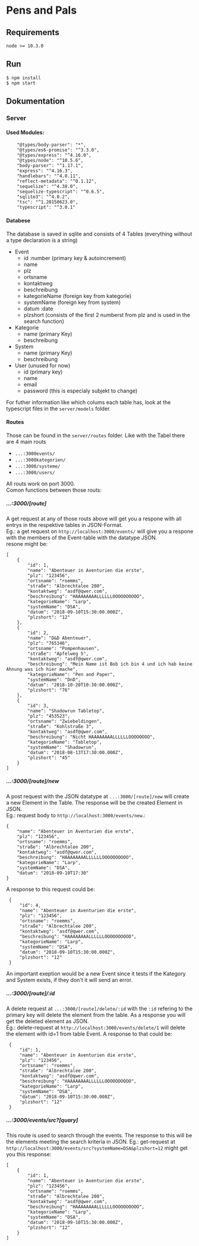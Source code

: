 # Pens and Pals

## Requirements
    node >= 10.3.0

## Run
    $ npm install
    $ npm start
    
## Dokumentation

### Server

#### Used Modules:

        "@types/body-parser": "*",
        "@types/es6-promise": "^3.3.0",
        "@types/express": "^4.16.0",
        "@types/node": "^10.5.6",
        "body-parser": "^1.17.1",
        "express": "^4.16.3",
        "handlebars": "^4.0.11",
        "reflect-metadata": "^0.1.12",
        "sequelize": "^4.38.0",
        "sequelize-typescript": "^0.6.5",
        "sqlite3": "^4.0.2",
        "tsc": "^1.20150623.0",
        "typescript": "^3.0.1"

#### Databese

The database is saved in sqlite and consists of 4 Tables (everything without a type declaration is a string)

- Event  
    - id :number (primary key & autoincrement)
    - name
    - plz
    - ortsname
    - kontaktweg
    - beschreibung
    - kategorieName (foreign key from kategorie)
    - systemName (foreign key from system)
    - datum :date
    - plzshort (consists of the first 2 numberst from plz and is used in the search function)
- Kategorie  
    - name (primary Key)
    - beschreibung
- System  
    - name (primary Key)
    - beschreibung
- User (unused for now)
    - id (primary key)
    - name
    - email
    - password (this is especialy subjekt to change)

For futher information like which colums each table has, look at the typescript files in the `server/models` folder.

#### Routes

Those can be found in the `server/routes` folder. Like with the Tabel there are 4 main routs

- `...:3000events/`
- `...:3000kategorien/`
- `...:3000/systeme/`
- `...:3000/users/`

All routs work on port 3000.  
Comon functions between those routs:

##### ...:3000/[route]
A get request at any of those routs above will get you a respone with all entrys in the respektive tables in JSON-Format.  
Eg.: a get request on `http://localhost:3000/events/` will give you a respone with the members of the Event-table with the datatype JSON.  
     resone might be:

    [
        {
            "id": 1,
            "name": "Abenteuer in Aventurien die erste",
            "plz": "123456",
            "ortsname": "roemms",
            "straße": "Albrechtalee 200",
            "kontaktweg": "asdf@qwer.com",
            "beschreibung": "HAAAAAAAALLLLLLOOOOOOOOOO",
            "kategorieName": "Larp",
            "systemName": "DSA",
            "datum": "2018-09-10T15:30:00.000Z",
            "plzshort": "12"
        },
        {
            "id": 2,
            "name": "D&D Abenteuer",
            "plz": "765346",
            "ortsname": "Pompenhausen",
            "straße": "Apfelweg 5",
            "kontaktweg": "asdf@qwer.com",
            "beschreibung": "Mein Name ist Bob ich bin 4 und ich hab keine Ahnung was ich hier mache",
            "kategorieName": "Pen and Paper",
            "systemName": "DnD",
            "datum": "2018-10-20T10:30:00.000Z",
            "plzshort": "76"
        },
        {
            "id": 3,
            "name": "Shadowrun Tabletop",
            "plz": "453523",
            "ortsname": "Zwiebeldingen",
            "straße": "Kohlstraße 3",
            "kontaktweg": "asdf@qwer.com",
            "beschreibung": "Nicht HAAAAAAAALLLLLLOOOOOOOO",
            "kategorieName": "Tabletop",
            "systemName": "Shadowrun",
            "datum": "2018-08-13T17:30:00.000Z",
            "plzshort": "45"
        }
    ]
    

##### ...:3000/[route]/new

A post request with the JSON datatype at `...:3000/[route]/new` will create a new Element in the Table. The response will be the created Element in JSON.  
Eg.: request body to `http://localhost:3000/events/new`.:

    {
    	"name": "Abenteuer in Aventurien die erste",
    	"plz": "123456",
    	"ortsname": "roemms",
    	"straße": "Albrechtalee 200",
    	"kontaktweg": "asdf@qwer.com",
    	"beschreibung": "HAAAAAAAALLLLLLOOOOOOOOOO",
    	"kategorieName": "Larp",
    	"systemName": "DSA",
    	"datum": "2018-09-10T17:30"
    }
    
A response to this request could be:

     {
         "id": 4,
         "name": "Abenteuer in Aventurien die erste",
         "plz": "123456",
         "ortsname": "roemms",
         "straße": "Albrechtalee 200",
         "kontaktweg": "asdf@qwer.com",
         "beschreibung": "HAAAAAAAALLLLLLOOOOOOOOOO",
         "kategorieName": "Larp",
         "systemName": "DSA",
         "datum": "2018-09-10T15:30:00.000Z",
         "plzshort": "12"
     }
     
     
An important exeption would be a new Event since it tests if the Kategory and System exists, if they don't it will send an error.


##### ...:3000/[route]/:id

A delete request at `...:3000/[route]/delete/:id` with the `:id` refering to the primary key will delete the element from the table. As a response you will get the deleted element as JSON.  
Eg.: delete-request at `http://localhost:3000/events/delete/1` will delete the element with id=1 from table Event.
A response to that could be:  

     {
         "id": 1,
         "name": "Abenteuer in Aventurien die erste",
         "plz": "123456",
         "ortsname": "roemms",
         "straße": "Albrechtalee 200",
         "kontaktweg": "asdf@qwer.com",
         "beschreibung": "HAAAAAAAALLLLLLOOOOOOOOOO",
         "kategorieName": "Larp",
         "systemName": "DSA",
         "datum": "2018-09-10T15:30:00.000Z",
         "plzshort": "12"
     }


##### ...:3000/events/src?[quary]

This route is used to search through the events. The response to this will be the elements meeting the search kriteria in JSON.
Eg.: get-request at `http://localhost:3000/events/src?systemName=DSA&plzshort=12` might get you this response:

    [
        {
            "id": 1,
            "name": "Abenteuer in Aventurien die erste",
            "plz": "123456",
            "ortsname": "roemms",
            "straße": "Albrechtalee 200",
            "kontaktweg": "asdf@qwer.com",
            "beschreibung": "HAAAAAAAALLLLLLOOOOOOOOOO",
            "kategorieName": "Larp",
            "systemName": "DSA",
            "datum": "2018-09-10T15:30:00.000Z",
            "plzshort": "12"
        }
    ]
    
